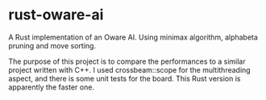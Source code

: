 # rust-oware-ai
A Rust implementation of an Oware AI. Using minimax algorithm, alphabeta pruning and move sorting.

The purpose of this project is to compare the performances to a similar project written with C++.
I used crossbeam::scope for the multithreading aspect, and there is some unit tests for the board.
This Rust version is apparently the faster one.

